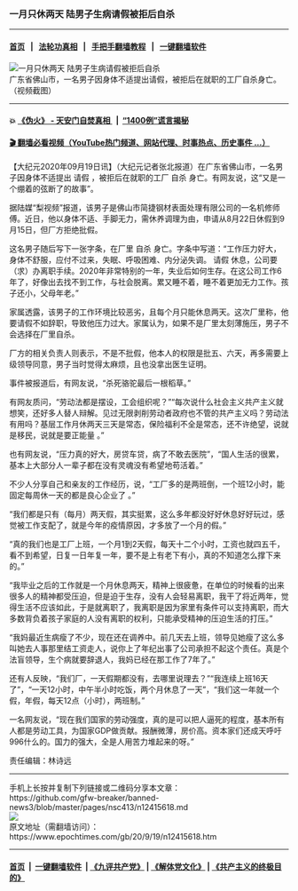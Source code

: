 ### 一月只休两天 陆男子生病请假被拒后自杀
------------------------

#### [首页](https://github.com/gfw-breaker/banned-news3/blob/master/README.md) &nbsp;&nbsp;|&nbsp;&nbsp; [法轮功真相](https://github.com/begood0513/basic/blob/master/README.md)  &nbsp;&nbsp;|&nbsp;&nbsp; [手把手翻墙教程](https://github.com/gfw-breaker/guides/wiki)  &nbsp;&nbsp;|&nbsp;&nbsp; [一键翻墙软件](https://github.com/gfw-breaker/nogfw/blob/master/README.md)  



<div><img alt="一月只休两天 陆男子生病请假被拒后自杀" class="attachment-djy_600_400 size-djy_600_400 wp-post-image" src="https://i.epochtimes.com/assets/uploads/2020/09/Screenshot-2020-09-19-at-10.22.24-600x400.png"/>
<div class="caption">
 广东省佛山市，一名男子因身体不适提出请假，被拒后在就职的工厂自杀身亡。（视频截图）
</div></div><hr/>

#### 💥 [《伪火》 - 天安门自焚真相 ](http://158.247.195.190:10000/videos/blog/weihuo.html)&nbsp; |&nbsp; [“1400例”谎言揭秘  ](http://158.247.195.190:10000/videos/blog/jiexi1400.html)

#### [ 🎬  翻墙必看视频（YouTube热门频道、网站代理、时事热点、历史事件 ...）](https://github.com/gfw-breaker/links/blob/master/banned.md)

<div><p>
 【大纪元2020年09月19日讯】（大纪元记者张北报道）在广东省佛山市，一名男子因身体不适提出
 <ok href="https://www.epochtimes.com/gb/tag/%E8%AF%B7%E5%81%87.html">
  请假
 </ok>
 ，被拒后在就职的工厂
 <ok href="https://www.epochtimes.com/gb/tag/%E8%87%AA%E6%9D%80.html">
  自杀
 </ok>
 身亡。有网友说，这“又是一个绷着的弦断了的故事”。
</p>
<p>
 据陆媒“梨视频”报道，该男子是佛山市简捷钢材表面处理有限公司的一名机修师傅。近日，他以身体不适、手脚无力，需休养调理为由，申请从8月22日休假到9月15日，但厂方拒绝批假。
</p>
<p>
 这名男子随后写下一张字条，在厂里
 <ok href="https://www.epochtimes.com/gb/tag/%E8%87%AA%E6%9D%80.html">
  自杀
 </ok>
 身亡。字条中写道：“工作压力好大，身体不舒服，应付不过来，失眠、呼吸困难、内分泌失调。
 <ok href="https://www.epochtimes.com/gb/tag/%E8%AF%B7%E5%81%87.html">
  请假
 </ok>
 休息，公司要（求）办离职手续。2020年非常特别的一年，失业后如何生存。在这公司工作6年了，好像出去找不到工作，与社会脱离。累又睡不着，睡不着更加无力工作。孩子还小，父母年老。”
</p>
<p>
 家属透露，该男子的工作环境比较恶劣，且每个月只能休息两天。这次厂里称，他要请假不如辞职，导致他压力过大。家属认为，如果不是厂里太刻薄施压，男子不会选择在厂里自杀。
</p>
<p>
 厂方的相关负责人则表示，不是不批假，他本人的权限是批五、六天，再多需要上级领导同意，男子当时觉得太麻烦，且也没拿出医生证明。
</p>
<p>
 事件被报道后，有网友说，“杀死骆驼最后一根稻草。”
</p>
<p>
 有网友质问，“劳动法都是摆设，工会组织呢？”“每次说什么社会主义共产主义就想笑，还好多人替人辩解。见过无限剥削劳动者政府也不管的共产主义吗？劳动法有用吗？基层工作月休两天三天是常态，保险福利不全是常态，还不许绝望，说就是移民，说就是要正能量 。”
</p>
<p>
 也有网友说，“压力真的好大，房贷车贷，病了不敢去医院”，“国人生活的很累，基本上大部分人一辈子都在没有灵魂没有希望地苟活着。”
</p>
<p>
 不少人分享自己和亲友的工作经历，说，“工厂多的是两班倒，一个班12小时，能固定每周休一天的都是良心企业了 。”
</p>
<p>
 “我们都是只有（每月）两天假，其实挺累，这么多年都没好好休息好好玩过，感觉被工作支配了，就是今年的疫情原因，才多放了一个月的假。”
</p>
<p>
 “真的我们也是工厂上班，一个月1到2天假，每天十二个小时，工资也就四五千，看不到希望，日复一日年复一年，要不是上有老下有小，真的不知道怎么撑下来的。”
</p>
<p>
 “我毕业之后的工作就是一个月休息两天，精神上很疲惫，在单位的时候看的出来很多人的精神都受压迫，但是迫于生存，没有人会轻易离职，我干了将近两年，觉得生活不应该如此，于是就离职了，我离职是因为家里有条件可以支持离职，而大多数背负着孩子家庭的人没有离职的权利，只能承受精神的压迫生活的打压。”
</p>
<p>
 “我妈最近生病瘦了不少，现在还在调养中。前几天去上班，领导见她瘦了这么多叫她去人事那里结工资走人，说你上了年纪出事了公司承担不起这个责任。真是个法盲领导，生个病就要辞退人，我妈已经在那工作了7年了。”
</p>
<p>
 还有人反映，“我们厂，一天假期都没有，去哪里说理去？”“我连续上班16天了”，“一天12小时，中午半小时吃饭，两个月休息了一天”，“我们这一年就一个假，年假，每天12点（小时），两班制。”
</p>
<p>
 一名网友说，“现在我们国家的劳动强度，真的是可以把人逼死的程度，基本所有人都是劳动工具，为国家GDP做贡献。报酬微薄，房价高。资本家们还成天呼吁996什么的。国力的强大，全是人用苦力堆起来的呀。”
</p>
<p>
 责任编辑：林诗远
</p>
</div>
<hr/>
手机上长按并复制下列链接或二维码分享本文章：<br/>
https://github.com/gfw-breaker/banned-news3/blob/master/pages/nsc413/n12415618.md <br/>
<a href='https://github.com/gfw-breaker/banned-news3/blob/master/pages/nsc413/n12415618.md'><img src='https://github.com/gfw-breaker/banned-news3/blob/master/pages/nsc413/n12415618.md.png'/></a> <br/>
原文地址（需翻墙访问）：https://www.epochtimes.com/gb/20/9/19/n12415618.htm


------------------------
#### [首页](https://github.com/gfw-breaker/banned-news3/blob/master/README.md) &nbsp;|&nbsp; [一键翻墙软件](https://github.com/gfw-breaker/nogfw/blob/master/README.md) &nbsp;| [《九评共产党》](https://github.com/gfw-breaker/9ping.md/blob/master/README.md#九评之一评共产党是什么) | [《解体党文化》](https://github.com/gfw-breaker/jtdwh.md/blob/master/README.md) | [《共产主义的终极目的》](https://github.com/gfw-breaker/gczydzjmd.md/blob/master/README.md)


<img src='http://gfw-breaker.win/banned-news3/pages/nsc413/n12415618.md' width='0px' height='0px'/>